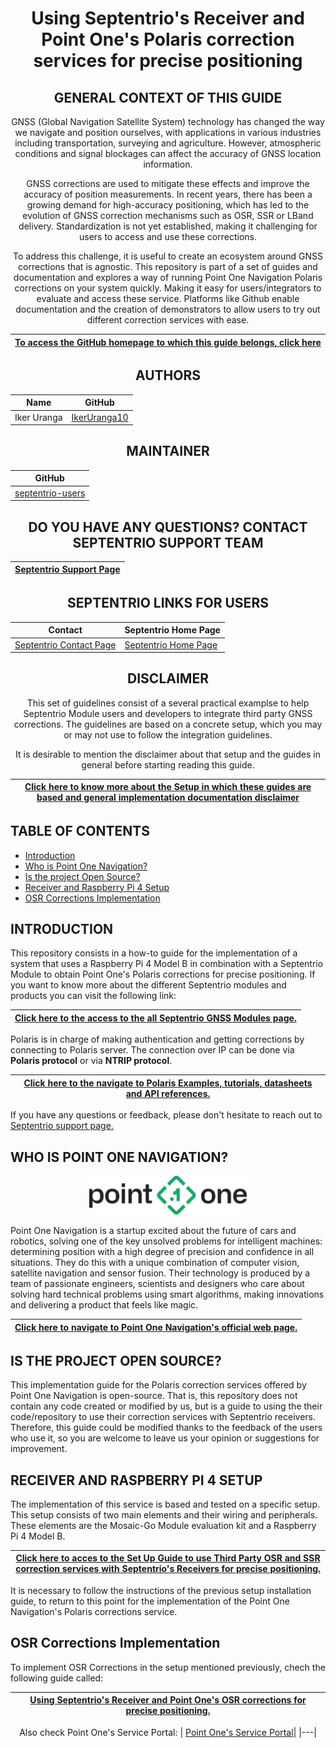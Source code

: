 <div align="center">

# Using Septentrio's Receiver and Point One's Polaris correction services for precise positioning

## GENERAL CONTEXT OF THIS GUIDE

GNSS (Global Navigation Satellite System) technology has changed the way we navigate and position ourselves, with applications in various industries including transportation, surveying and agriculture. However, atmospheric conditions and signal blockages can affect the accuracy of GNSS location information. 

GNSS corrections are used to mitigate these effects and improve the accuracy of position measurements. In recent years, there has been a growing demand for high-accuracy positioning, which has led to the evolution of GNSS correction mechanisms such as OSR, SSR or LBand delivery. Standardization is not yet established, making it challenging for users to access and use these corrections. 

To address this challenge, it is useful to create an ecosystem around GNSS corrections that is agnostic. This repository is part of a set of guides and documentation and explores a way of running Point One Navigation Polaris corrections on your system quickly. Making it easy for users/integrators to evaluate and access these service. Platforms like Github enable documentation and the creation of demonstrators to allow users to try out different correction services with ease.

| <a href="https://github.com/septentrio-gnss/SeptentrioAgnostic#set-up-guide-to-use-third-party-osr-and-ssr-correction-services-with-septentrios-receivers-for-precise-positioning">To access the GitHub homepage to which this guide belongs, click here</a>|
|---|

## AUTHORS
  
| Name | GitHub |
|------|--------|
| Iker Uranga | <a href="https://github.com/IkerUranga10">IkerUranga10</a> </br> |    

## MAINTAINER
  
| GitHub |
|--------|
| <a href="https://github.com/septentrio-users">septentrio-users</a> </br> |    

## DO YOU HAVE ANY QUESTIONS? CONTACT SEPTENTRIO SUPPORT TEAM

| <a href="https://web.septentrio.com/GH-SSN-support ">Septentrio Support Page</a>|
|---|

## SEPTENTRIO LINKS FOR USERS
 
| Contact                                                                          | Septentrio Home Page                                                        |
|----------------------------------------------------------------------------------|-----------------------------------------------------------------------------|
| <a href="https://web.septentrio.com/GH-SSN-contact ">Septentrio Contact Page</a> | <a href="https://web.septentrio.com/POI-SSN-home">Septentrio Home Page</a> |

## DISCLAIMER
  
This set of guidelines consist of a several practical examplse to help Septentrio Module users and developers to integrate third party GNSS corrections. The guidelines are based on a concrete setup, which you may or may not use to follow the integration guidelines.

It is desirable to mention the disclaimer about that setup and the guides in general before starting reading this guide.
  
| <a href="https://github.com/septentrio-gnss/SeptentrioAgnostic/tree/main/Receiver%20and%20Raspberry%20Setup#disclaimer">Click here to know more about the Setup in which these guides are based and general implementation documentation disclaimer</a> |
|---|

</div>

## TABLE OF CONTENTS

<!--ts-->

* [Introduction](#introduction)
* [Who is Point One Navigation?](#who-is-pointone-navigation)
* [Is the project Open Source?](#is-the-project-open-source)
* [Receiver and Raspberry Pi 4 Setup](#receiver-and-raspberry-pi-4-setup)
* [OSR Corrections Implementation](#osr-corrections-implementation)

<!--te-->

## INTRODUCTION

This repository consists in a how-to guide for the implementation of a system that uses a Raspberry Pi 4 Model B in combination with a Septentrio Module to obtain Point One's Polaris corrections for precise positioning. If you want to know more about the different Septentrio modules and products you can visit the following link: 

<div align="center">

| <a href="https://web.septentrio.com/POI-SSN-RX">Click here to the access to the all Septentrio GNSS Modules page.</a> |
|---|
   
</div>

Polaris is in charge of making authentication and getting corrections by connecting to Polaris server. The connection over IP can be done via **Polaris protocol** or via **NTRIP protocol**.

<div align="center">

| <a href="https://pointonenav.com/docs/">Click here to the navigate to Polaris Examples, tutorials, datasheets and API references.</a> |
|---|
   
</div>

If you have any questions or feedback, please don't hesitate to reach out to <a href="https://web.septentrio.com/GH-SSN-support ">Septentrio support page.</a>

## WHO IS POINT ONE NAVIGATION?

<p align="center">
    <img src="doc_resources/pointone_logo.png" width="50%">

Point One Navigation is a startup excited about the future of cars and robotics, solving one of the key unsolved problems for intelligent machines: determining position with a high degree of precision and confidence in all situations. They do this with a unique combination of computer vision, satellite navigation and sensor fusion. Their technology is produced by a team of passionate engineers, scientists and designers who care about solving hard technical problems using smart algorithms, making innovations and delivering a product that feels like magic.

<div align="center">
   
| <a href="https://pointonenav.com">Click here to navigate to Point One Navigation's official web page.</a> |
|---|
      
</div>

## IS THE PROJECT OPEN SOURCE?

This implementation guide for the Polaris correction services offered by Point One Navigation is open-source. That is, this repository does not contain any code created or modified by us, but is a guide to using the their code/repository to use their correction services with Septentrio receivers. Therefore, this guide could be modified thanks to the feedback of the users who use it, so you are welcome to leave us your opinion or suggestions for improvement.

## RECEIVER AND RASPBERRY PI 4 SETUP

The implementation of this service is based and tested on a specific setup. This setup consists of two main elements and their wiring and peripherals. These elements are the Mosaic-Go Module evaluation kit and a Raspberry Pi 4 Model B. 

<div align="center">
    
| <a href="https://github.com/IkerUranga10/SeptentrioAgnostic#set-up-guide-to-use-third-party-osr-and-ssr-corrections-with-septentrios-receivers-for-precise-positioning"> Click here to acces to the Set Up Guide to use Third Party OSR and SSR correction services with Septentrio's Receivers for precise positioning.</a> |
|---|
    
</div>

It is necessary to follow the instructions of the previous setup installation guide, to return to this point for the implementation of the Point One Navigation's Polaris corrections service.

## OSR Corrections Implementation

To implement OSR Corrections in the setup mentioned previously, chech the following guide called: 

<div align="center">

| <a href="https://github.com/IkerUranga10/PointOneCorrectionsWithSeptentrio/tree/master/osr#using-septentrios-receiver-and-point-ones-osr-corrections-for-precise-positioning">Using Septentrio's Receiver and Point One's OSR corrections for precise positioning.</a> |
|---|

Also check Point One's Service Portal:
| <a href="https://app.pointonenav.com/start">Point One's Service Portal</a>|
|---|
   
</div>
